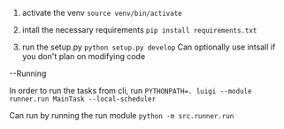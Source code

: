 
1. activate the venv `source venv/bin/activate`

2. intall the necessary requirements `pip install requirements.txt`

3. run the setup.py `python setup.py develop`
Can optionally use intsall if you don't plan on modifying code

--Running

In order to run the tasks from cli, run `PYTHONPATH=. luigi --module runner.run MainTask --local-scheduler`

Can run by running the run module `python -m src.runner.run`




